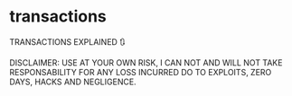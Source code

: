 # transactions
TRANSACTIONS EXPLAINED :arrows_clockwise:

DISCLAIMER: USE AT YOUR OWN RISK, I CAN NOT AND WILL NOT TAKE RESPONSABILITY FOR ANY LOSS INCURRED DO TO EXPLOITS, ZERO DAYS, HACKS AND NEGLIGENCE.
